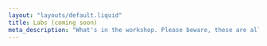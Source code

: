 ```yaml
---
layout: "layouts/default.liquid"
title: Labs (coming soon)
meta_description: "What's in the workshop. Please beware, these are all experiments and playgrounds. If you're interested, get in touch, and don't rely on these sticking around."
---
```

